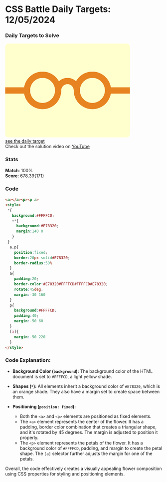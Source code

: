 # CSS Battle Daily Targets: 12/05/2024

### Daily Targets to Solve

![picture of daily target](./images/12.png)  
[see the daily target](https://cssbattle.dev/play/VB4QD1knFQGsiA8TWmQm)  
Check out the solution video on [YouTube](https://www.youtube.com/watch?v=fttacS6xPqA)

### Stats

**Match**: 100%  
**Score**: 678.39{171}

### Code

```html
<a></a><p><p a>
<style>
 *{
   background:#FFFFCD;
   +*{
     background:#E78320;
     margin:140 0
   }
 }
  a,p{
    position:fixed;
    border:20px solid#E78320;
    border-radius:50%
  }
  a{
    padding:20;
    border-color:#E78320#FFFFCD#FFFFCD#E78320;
    rotate:45deg;
    margin:-30 160
  }
  p{
    background:#FFFFCD;
    padding:40;
    margin:-50 60
  }
  [a]{
    margin:-50 220
  }
</style>
```

### Code Explanation:

- **Background Color (`background`):** The background color of the HTML document is set to `#FFFFCD`, a light yellow shade.

- **Shapes (`*`):** All elements inherit a background color of `#E78320`, which is an orange shade. They also have a margin set to create space between them.

- **Positioning (`position: fixed`):** 
  - Both the `<a>` and `<p>` elements are positioned as fixed elements.
  - The `<a>` element represents the center of the flower. It has a padding, border color combination that creates a triangular shape, and it's rotated by 45 degrees. The margin is adjusted to position it properly.
  - The `<p>` element represents the petals of the flower. It has a background color of `#FFFFCD`, padding, and margin to create the petal shape. The `[a]` selector further adjusts the margin for one of the petals.

Overall, the code effectively creates a visually appealing flower composition using CSS properties for styling and positioning elements.